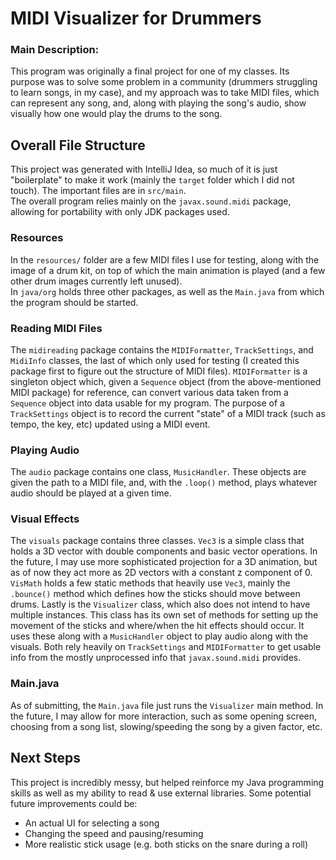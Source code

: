 # MIDI Visualizer for Drummers

### Main Description:
This program was originally a final project for one of my classes. Its purpose was to solve some problem in a community (drummers struggling to learn songs, in my case), and my approach was to take MIDI files, which can represent any song, and, along with playing the song's audio, show visually how one would play the drums to the song.

## Overall File Structure
This project was generated with IntelliJ Idea, so much of it is just "boilerplate" to make it work (mainly the `target` folder which I did not touch). The important files are in `src/main`.
<br>
The overall program relies mainly on the `javax.sound.midi` package, allowing for portability with only JDK packages used.
### Resources
In the `resources/` folder are a few MIDI files I use for testing, along with the image of a drum kit, on top of which the main animation is played (and a few other drum images currently left unused).
<br>
In `java/org` holds three other packages, as well as the `Main.java` from which the program should be started.
### Reading MIDI Files
The `midireading` package contains the `MIDIFormatter`, `TrackSettings`, and `MidiInfo` classes, the last of which only used for testing (I created this package first to figure out the structure of MIDI files). `MIDIFormatter` is a singleton object which, given a `Sequence` object (from the above-mentioned MIDI package) for reference, can convert various data taken from a `Sequence` object into data usable for my program. The purpose of a `TrackSettings` object is to record the current "state" of a MIDI track (such as tempo, the key, etc) updated using a MIDI event.
### Playing Audio
The `audio` package contains one class, `MusicHandler`. These objects are given the path to a MIDI file, and, with the `.loop()` method, plays whatever audio should be played at a given time.
### Visual Effects
The `visuals` package contains three classes. `Vec3` is a simple class that holds a 3D vector with double components and basic vector operations. In the future, I may use more sophisticated projection for a 3D animation, but as of now they act more as 2D vectors with a constant z component of 0. `VisMath` holds a few static methods that heavily use `Vec3`, mainly the `.bounce()` method which defines how the sticks should move between drums. Lastly is the `Visualizer` class, which also does not intend to have multiple instances. This class has its own set of methods for setting up the movement of the sticks and where/when the hit effects should occur. It uses these along with a `MusicHandler` object to play audio along with the visuals. Both rely heavily on `TrackSettings` and `MIDIFormatter` to get usable info from the mostly unprocessed info that `javax.sound.midi` provides.
### Main.java
As of submitting, the `Main.java` file just runs the `Visualizer` main method. In the future, I may allow for more interaction, such as some opening screen, choosing from a song list, slowing/speeding the song by a given factor, etc.

## Next Steps
This project is incredibly messy, but helped reinforce my Java programming skills as well as my ability to read & use external libraries.
Some potential future improvements could be:
- An actual UI for selecting a song
- Changing the speed and pausing/resuming
- More realistic stick usage (e.g. both sticks on the snare during a roll)
